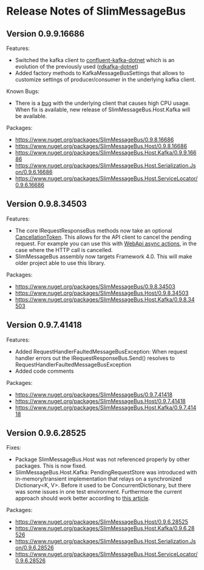 # Release Notes of SlimMessageBus

## Version 0.9.9.16686

Features:
* Switched the kafka client to [confluent-kafka-dotnet](https://github.com/confluentinc/confluent-kafka-dotnet) which is an evolution of the previously used ([rdkafka-dotnet](https://github.com/ah-/rdkafka-dotnet))
* Added factory methods to KafkaMessageBusSettings that allows to customize settings of producer/consumer in the underlying kafka client.

Known Bugs:
* There is a [bug](https://github.com/confluentinc/confluent-kafka-dotnet/issues/87) with the underlying client that causes high CPU usage. When fix is available, new release of SlimMessageBus.Host.Kafka will be available.

Packages:
* https://www.nuget.org/packages/SlimMessageBus/0.9.8.16686
* https://www.nuget.org/packages/SlimMessageBus.Host/0.9.8.16686
* https://www.nuget.org/packages/SlimMessageBus.Host.Kafka/0.9.9.16686
* https://www.nuget.org/packages/SlimMessageBus.Host.Serialization.Json/0.9.6.16686
* https://www.nuget.org/packages/SlimMessageBus.Host.ServiceLocator/0.9.6.16686

## Version 0.9.8.34503

Features:
* The core IRequestResponseBus methods now take an optional [CancellationToken](https://msdn.microsoft.com/en-us/library/system.threading.cancellationtoken(v=vs.110).aspx). This allows for the API client to cancel the pending request. For example you can use this with [WebApi async actions](http://www.davepaquette.com/archive/2015/07/19/cancelling-long-running-queries-in-asp-net-mvc-and-web-api.aspx), in the case where the HTTP call is cancelled.
* SlimMessageBus assembly now targets Framework 4.0. This will make older project able to use this library.

Packages:
* https://www.nuget.org/packages/SlimMessageBus/0.9.8.34503
* https://www.nuget.org/packages/SlimMessageBus.Host/0.9.8.34503
* https://www.nuget.org/packages/SlimMessageBus.Host.Kafka/0.9.8.34503

## Version 0.9.7.41418

Features:
* Added RequestHandlerFaultedMessageBusException: When request handler errors out the IRequestResponseBus.Send() resolves to RequestHandlerFaultedMessageBusException
* Added code comments

Packages:
* https://www.nuget.org/packages/SlimMessageBus/0.9.7.41418
* https://www.nuget.org/packages/SlimMessageBus.Host/0.9.7.41418
* https://www.nuget.org/packages/SlimMessageBus.Host.Kafka/0.9.7.41418

## Version 0.9.6.28525

Fixes:
* Package SlimMessageBus.Host was not referenced properly by other packages. This is now fixed.
* SlimMessageBus.Host.Kafka: PendingRequestStore was introduced with in-memory/transient implementation that relays on a synchronized Dictionary<K, V>. Before it used to be ConcurrentDictionary, but there was some issues in one test environment. Furthermore the current approach should work better according to [this article](https://www.codeproject.com/Articles/548406/Dictionary-plus-Locking-versus-ConcurrentDictionar).

Packages:
* https://www.nuget.org/packages/SlimMessageBus.Host/0.9.6.28525
* https://www.nuget.org/packages/SlimMessageBus.Host.Kafka/0.9.6.28526
* https://www.nuget.org/packages/SlimMessageBus.Host.Serialization.Json/0.9.6.28526
* https://www.nuget.org/packages/SlimMessageBus.Host.ServiceLocator/0.9.6.28526
